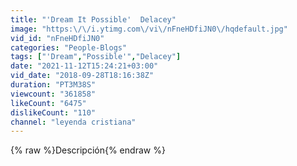 ```yaml
---
title: "'Dream It Possible'  Delacey"
image: "https:\/\/i.ytimg.com\/vi\/nFneHDfiJN0\/hqdefault.jpg"
vid_id: "nFneHDfiJN0"
categories: "People-Blogs"
tags: ["'Dream","Possible'","Delacey"]
date: "2021-11-12T15:24:21+03:00"
vid_date: "2018-09-28T18:16:38Z"
duration: "PT3M38S"
viewcount: "361858"
likeCount: "6475"
dislikeCount: "110"
channel: "leyenda cristiana"
---
```

{% raw %}Descripción{% endraw %}
